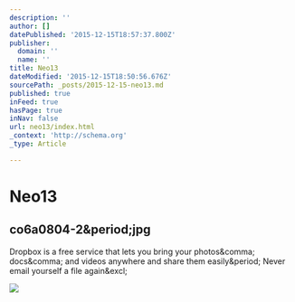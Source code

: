 ```yaml
---
description: ''
author: []
datePublished: '2015-12-15T18:57:37.800Z'
publisher:
  domain: ''
  name: ''
title: Neo13
dateModified: '2015-12-15T18:50:56.676Z'
sourcePath: _posts/2015-12-15-neo13.md
published: true
inFeed: true
hasPage: true
inNav: false
url: neo13/index.html
_context: 'http://schema.org'
_type: Article

---
```

# Neo13

<article style=""><h1>co6a0804-2&amp;period;jpg</h1><p>Dropbox is a free service that lets you bring your photos&amp;comma; docs&amp;comma; and videos anywhere and share them easily&amp;period; Never email yourself a file again&amp;excl;</p><img src="https://photos-4.dropbox.com/t/2/AABaw-xJJH-BCYvSWKxcEvVkQlCT9PGRhBcCqJoNjeYSug/12/20752582/jpeg/1024x768/2/_/0/4/co6a0804-2.jpg/CMbR8gkgASACIAQgBSAHKAIoBw/745nuu475e71nqb/AAAsaG40zpinSmz7vxt1Ckuha/co6a0804-2.jpg" /></article>